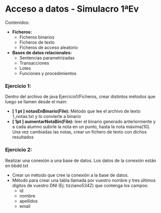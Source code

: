 # Acceso a datos - Simulacro 1ªEv

Contenidos:

- **Ficheros:**
  - Ficheros binarios
  - Ficheros de texto
  - Ficheros de acceso aleatorio
- **Bases de datos relacionales:**
  - Sentencias parametrizadas
  - Transacciones
  - Lotes
  - Funciones y procedimientos

### Ejercicio 1:
Dentro del archivo de java Ejercicio1/Ficheros, crear distintos métodos que luego se llamen desde el main:
- **[ 1 pt ] notasEnBinario(File):** Método que lee el archivo de texto 1_notas.txt y lo convierte a binario
- **[ 1pt ] aumentarNotaBin(File):** leer el binario generado anteriormente y a cada alumno subirle la nota en un punto, hasta la nota máxima(10). Una vez cambiadas las notas, crear un fichero de texto con dichos resultados

### Ejercicio 2:
Realizar una conexión a una base de datos. Los datos de la conexión están en bbdd.txt
- Crear un método que cree la conexión a la base de datos.
- Método para crear una tabla llamada por vuestro nombre y tres últimos dígitos de vuestro DNI (Ej: tizziano534Z) que contenga los campos:
  - id
  - nombre
  - apellidos
  - email